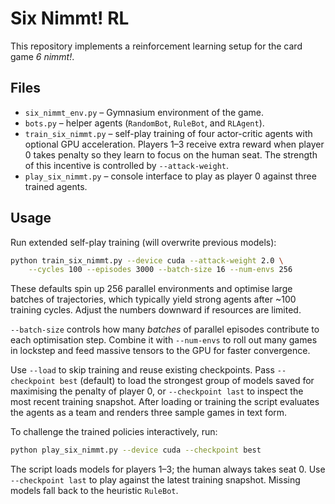 # Six Nimmt! RL

This repository implements a reinforcement learning setup for the card game *6 nimmt!*.

## Files
- `six_nimmt_env.py` – Gymnasium environment of the game.
- `bots.py` – helper agents (`RandomBot`, `RuleBot`, and `RLAgent`).
- `train_six_nimmt.py` – self-play training of four actor-critic agents with optional GPU acceleration.
  Players 1–3 receive extra reward when player 0 takes penalty so they learn to focus on the human seat.
  The strength of this incentive is controlled by `--attack-weight`.
- `play_six_nimmt.py` – console interface to play as player 0 against three trained agents.

## Usage
Run extended self-play training (will overwrite previous models):

```bash
python train_six_nimmt.py --device cuda --attack-weight 2.0 \
    --cycles 100 --episodes 3000 --batch-size 16 --num-envs 256
```

These defaults spin up 256 parallel environments and optimise large batches of
trajectories, which typically yield strong agents after ~100 training cycles.
Adjust the numbers downward if resources are limited.

`--batch-size` controls how many *batches* of parallel episodes contribute to
each optimisation step. Combine it with `--num-envs` to roll out many games in
lockstep and feed massive tensors to the GPU for faster convergence.

Use `--load` to skip training and reuse existing checkpoints. Pass `--checkpoint best` (default) to load the strongest group of models saved for maximising the penalty of player 0, or `--checkpoint last` to inspect the most recent training snapshot. After loading or training the script evaluates the agents as a team and renders three sample games in text form.

To challenge the trained policies interactively, run:

```bash
python play_six_nimmt.py --device cuda --checkpoint best
```

The script loads models for players 1–3; the human always takes seat 0. Use `--checkpoint last` to play against the latest training snapshot. Missing models fall back to the heuristic `RuleBot`.
